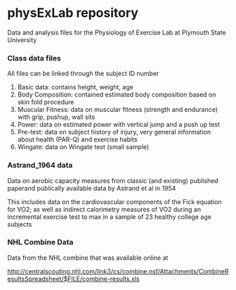 # physExLab repository

Data and analysis files for the Physiology of Exercise Lab at Plymouth State University

### Class data files
All files can be linked through the subject ID number

1. Basic data: contains height, weight, age
2. Body Composition: contained estimated body composition based on skin fold procedure
3. Muscular Fitness: data on muscular fitness (strength and endurance) with grip, pushup, wall sits
4. Power: data on estimated power with vertical jump and a push up test 
5. Pre-test: data on subject history of injury, very general information about health (PAR-Q) and exercise habits
6. Wingate: data on Wingate test (small sample)


### Astrand_1964 data 

Data on aerobic capacity measures from classic (and existing) published paperand publically available data by Astrand et al in 1954

This includes data on the cardiovascular components of the Fick equation for VO2; as well as indirect calorimetry measures of VO2 during an incremental exercise test to max in a sample of 23 healthy college age subjects

### NHL Combine Data

Data from the NHL combine that was available online at

http://centralscouting.nhl.com/link3/cs/combine.nsf/Attachments/CombineResultsSpreadsheet/$FILE/combine-results.xls



